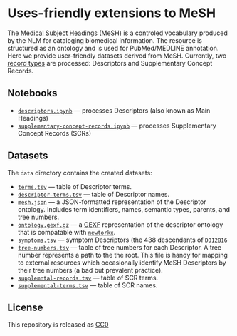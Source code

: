 # Uses-friendly extensions to MeSH

The [Medical Subject Headings](https://www.nlm.nih.gov/mesh/) (MeSH) is a controled vocabulary produced by the NLM for cataloging biomedical information. The resource is structured as an ontology and is used for PubMed/MEDLINE annotation. Here we provide user-friendly datasets derived from MeSH. Currently, two [record types](https://www.nlm.nih.gov/mesh/intro_record_types.html "MeSH Record Types") are processed: Descriptors and Supplementary Concept Records.


## Notebooks

+ [`descriptors.ipynb`](descriptors.ipynb) — processes Descriptors (also known as Main Headings)
+ [`supplementary-concept-records.ipynb`](supplementary-concept-records.ipynb) — processes Supplementary Concept Records (SCRs)

## Datasets

The `data` directory contains the created datasets:

+ [`terms.tsv`](data/terms.tsv) — table of Descriptor terms.
+ [`descriptor-terms.tsv`](data/descriptor-terms.tsv) — table of Descriptor names.
+ [`mesh.json`](data/mesh.json) — a JSON-formatted representation of the Descriptor ontology. Includes term identifiers, names, semantic types, parents, and tree numbers.
+ [`ontology.gexf.gz`](data/ontology.gexf.gz) — a [GEXF](https://gephi.org/gexf/format/) representation of the descriptor ontology that is compatable with [`newtorkx`](https://networkx.github.io/).
+ [`symptoms.tsv`](data/symptoms.tsv) — symptom Descriptors (the 438 descendants of [`D012816`](http://www.ncbi.nlm.nih.gov/mesh/D012816 "MeSH Descriptor: Signs and Symptoms")
+ [`tree-numbers.tsv`](data/tree-numbers.tsv) — table of tree numbers for each Descriptor. A tree number represents a path to the the root. This file is handy for mapping to external resources which occasionally identify MeSH Descriptors by their tree numbers (a bad but prevalent practice).
+ [`supplemntal-records.tsv`](data/supplemntal-records.tsv) — table of SCR terms.
+ [`supplemental-terms.tsv`](data/supplemental-terms.tsv) — table of SCR names.

## License

This repository is released as [CC0](https://creativecommons.org/publicdomain/zero/1.0/ "Creative Commoms · CC0 1.0 Universal · Public Domain Dedication")
